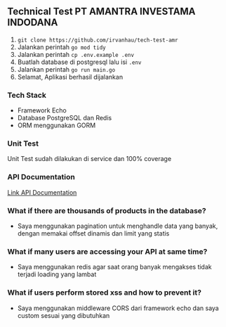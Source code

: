 ## Technical Test PT AMANTRA INVESTAMA INDODANA

1. `git clone https://github.com/irvanhau/tech-test-amr`
2. Jalankan perintah `go mod tidy`
3. Jalankan perintah `cp .env.example .env`
4. Buatlah database di postgresql lalu isi `.env`
5. Jalankan perintah `go run main.go`
6. Selamat, Aplikasi berhasil dijalankan

### Tech Stack
- Framework Echo
- Database PostgreSQL dan Redis
- ORM menggunakan GORM

### Unit Test
Unit Test sudah dilakukan di service dan 100% coverage

### API Documentation
[Link API Documentation](https://documenter.getpostman.com/view/33387055/2sA3s3HWrb)

### What if there are thousands of products in the database?
- Saya menggunakan pagination untuk menghandle data yang banyak, dengan memakai offset dinamis dan limit yang statis

### What if many users are accessing your API at same time?
- Saya menggunakan redis agar saat orang banyak mengakses tidak terjadi loading yang lambat

### What if users perform stored xss and how to prevent it?
- Saya menggunakan middleware CORS dari framework echo dan saya custom sesuai yang dibutuhkan
